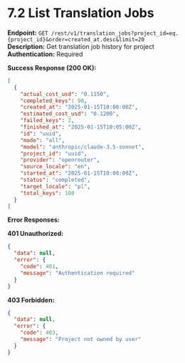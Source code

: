 # 7.2 List Translation Jobs

**Endpoint:** `GET /rest/v1/translation_jobs?project_id=eq.{project_id}&order=created_at.desc&limit=20`  
**Description:** Get translation job history for project  
**Authentication:** Required

**Success Response (200 OK):**

```json
[
  {
    "actual_cost_usd": "0.1150",
    "completed_keys": 98,
    "created_at": "2025-01-15T10:00:00Z",
    "estimated_cost_usd": "0.1200",
    "failed_keys": 2,
    "finished_at": "2025-01-15T10:05:00Z",
    "id": "uuid",
    "mode": "all",
    "model": "anthropic/claude-3.5-sonnet",
    "project_id": "uuid",
    "provider": "openrouter",
    "source_locale": "en",
    "started_at": "2025-01-15T10:00:00Z",
    "status": "completed",
    "target_locale": "pl",
    "total_keys": 100
  }
]
```

**Error Responses:**

**401 Unauthorized:**

```json
{
  "data": null,
  "error": {
    "code": 401,
    "message": "Authentication required"
  }
}
```

**403 Forbidden:**

```json
{
  "data": null,
  "error": {
    "code": 403,
    "message": "Project not owned by user"
  }
}
```
